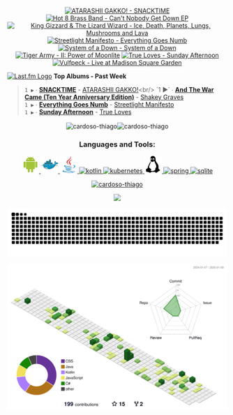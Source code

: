<!-- lastfm -->
<p align="center"><a href="https://www.last.fm/music/ATARASHII+GAKKO!/SNACKTIME"><img src="https://lastfm.freetls.fastly.net/i/u/64s/e5b8f63016eeb935a56ee0ded01409e9.png" title="ATARASHII GAKKO! - SNACKTIME"></a> <a href="https://www.last.fm/music/Hot+8+Brass+Band/Can%27t+Nobody+Get+Down+EP"><img src="https://lastfm.freetls.fastly.net/i/u/64s/d9805b0e7edd5a762262bd2a59177f8c.jpg" title="Hot 8 Brass Band - Can't Nobody Get Down EP"></a> <a href="https://www.last.fm/music/King+Gizzard+&+The+Lizard+Wizard/Ice,+Death,+Planets,+Lungs,+Mushrooms+and+Lava"><img src="https://lastfm.freetls.fastly.net/i/u/64s/f159d401b7691c67aca0e56b54f11b1c.jpg" title="King Gizzard & The Lizard Wizard - Ice, Death, Planets, Lungs, Mushrooms and Lava"></a> <a href="https://www.last.fm/music/Streetlight+Manifesto/Everything+Goes+Numb"><img src="https://lastfm.freetls.fastly.net/i/u/64s/22e31f26fae54946415ef4bae2935075.jpg" title="Streetlight Manifesto - Everything Goes Numb"></a> <a href="https://www.last.fm/music/System+of+a+Down/System+of+a+Down"><img src="https://lastfm.freetls.fastly.net/i/u/64s/bce9493d4f2f8b54382bba2c23268005.jpg" title="System of a Down - System of a Down"></a> <a href="https://www.last.fm/music/Tiger+Army/II:+Power+of+Moonlite"><img src="https://lastfm.freetls.fastly.net/i/u/64s/cce2c543e73b4673909a74a5449c6d3a.jpg" title="Tiger Army - II: Power of Moonlite"></a> <a href="https://www.last.fm/music/True+Loves/Sunday+Afternoon"><img src="https://lastfm.freetls.fastly.net/i/u/64s/4c2571bc5419c2cab07647053a463cb8.jpg" title="True Loves - Sunday Afternoon"></a> <a href="https://www.last.fm/music/Vulfpeck/Live+at+Madison+Square+Garden"><img src="https://lastfm.freetls.fastly.net/i/u/64s/f40b84937a7ed85b884a044000109354.jpg" title="Vulfpeck - Live at Madison Square Garden"></a> </p>

<!--START_LASTFM_ALBUMS:{"period": "7day", "rows": 10}-->
<a href="https://last.fm" target="_blank"><img src="https://user-images.githubusercontent.com/17434202/215290617-e793598d-d7c9-428f-9975-156db1ba89cc.svg" alt="Last.fm Logo" width="18" height="13"/></a> **Top Albums - Past Week**

> `1 ▶️` ∙ **[SNACKTIME](https://www.last.fm/music/ATARASHII+GAKKO!/SNACKTIME)** - [ATARASHII GAKKO!](https://www.last.fm/music/ATARASHII+GAKKO!)<br/>
> `1 ▶️` ∙ **[And The War Came (Ten Year Anniversary Edition)](https://www.last.fm/music/Shakey+Graves/And+The+War+Came+(Ten+Year+Anniversary+Edition))** - [Shakey Graves](https://www.last.fm/music/Shakey+Graves)<br/>
> `1 ▶️` ∙ **[Everything Goes Numb](https://www.last.fm/music/Streetlight+Manifesto/Everything+Goes+Numb)** - [Streetlight Manifesto](https://www.last.fm/music/Streetlight+Manifesto)<br/>
> `1 ▶️` ∙ **[Sunday Afternoon](https://www.last.fm/music/True+Loves/Sunday+Afternoon)** - [True Loves](https://www.last.fm/music/True+Loves)<br/>
<!--END_LASTFM_ALBUMS-->

<p align="center"><img align="center" src="https://github-readme-stats-nine-kohl.vercel.app/api?username=cardoso-thiago&show_icons=true&locale=en&theme=gotham&hide=issues,contribs" alt="cardoso-thiago" /><img align="center" src="https://github-readme-stats-nine-kohl.vercel.app/api/top-langs?username=cardoso-thiago&show_icons=true&locale=en&layout=compact&theme=gotham" alt="cardoso-thiago" /></p>

<h3 align="center">Languages and Tools:</h3>
<p align="center"> <a href="https://developer.android.com" target="_blank"> <img src="https://github.com/devicons/devicon/blob/master/icons/android/android-original.svg" alt="android" width="40" height="40"/> </a> <a href="https://www.docker.com/" target="_blank"> <img src="https://github.com/devicons/devicon/blob/master/icons/docker/docker-original.svg" alt="docker" width="40" height="40"/> </a> <a href="https://www.java.com" target="_blank"> <img src="https://github.com/devicons/devicon/blob/master/icons/java/java-original.svg" alt="java" width="40" height="40"/> </a> <a href="https://kotlinlang.org" target="_blank"> <img src="https://www.vectorlogo.zone/logos/kotlinlang/kotlinlang-icon.svg" alt="kotlin" width="40" height="40"/> </a> <a href="https://kubernetes.io" target="_blank"> <img src="https://www.vectorlogo.zone/logos/kubernetes/kubernetes-icon.svg" alt="kubernetes" width="40" height="40"/> </a> <a href="https://www.linux.org/" target="_blank"> <img src="https://github.com/devicons/devicon/blob/master/icons/linux/linux-plain.svg" alt="linux" width="40" height="40"/> </a> <a href="https://spring.io/" target="_blank"> <img src="https://www.vectorlogo.zone/logos/springio/springio-icon.svg" alt="spring" width="40" height="40"/> </a> <a href="https://www.sqlite.org/" target="_blank"> <img src="https://www.vectorlogo.zone/logos/sqlite/sqlite-icon.svg" alt="sqlite" width="40" height="40"/> </a> </p>

<p align="center"> <a href="https://github.com/ryo-ma/github-profile-trophy"><img src="https://github-profile-trophy.vercel.app/?username=cardoso-thiago&column=7" alt="cardoso-thiago" /></a> </p>

<!--START_SECTION:comicstrip-->
<p align="center">
 <a href="https://xkcd.com/">
 <img src="https://imgs.xkcd.com/comics/trimix.png" />
</a>
</p>
<!--END_SECTION:comicstrip-->

![](https://github.com/cardoso-thiago/cardoso-thiago/raw/output/github-snake.svg)

![](profile-3d-contrib/profile-green-animate.svg)
